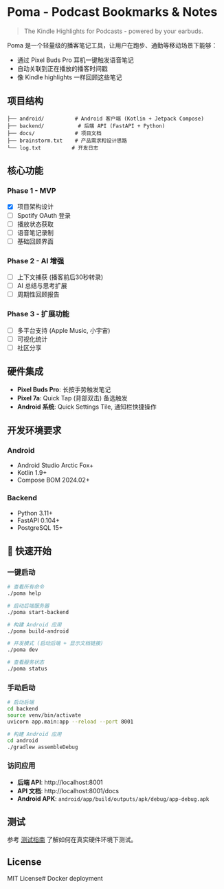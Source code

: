 # Poma - Podcast Bookmarks & Notes

> The Kindle Highlights for Podcasts - powered by your earbuds.

Poma 是一个轻量级的播客笔记工具，让用户在跑步、通勤等移动场景下能够：
- 通过 Pixel Buds Pro 耳机一键触发语音笔记
- 自动关联到正在播放的播客时间戳  
- 像 Kindle highlights 一样回顾这些笔记

## 项目结构

```
├── android/          # Android 客户端 (Kotlin + Jetpack Compose)
├── backend/           # 后端 API (FastAPI + Python)
├── docs/             # 项目文档
├── brainstorm.txt    # 产品需求和设计思路
└── log.txt          # 开发日志
```

## 核心功能

### Phase 1 - MVP
- [x] 项目架构设计
- [ ] Spotify OAuth 登录
- [ ] 播放状态获取
- [ ] 语音笔记录制
- [ ] 基础回顾界面

### Phase 2 - AI 增强
- [ ] 上下文捕获 (播客前后30秒转录)
- [ ] AI 总结与思考扩展
- [ ] 周期性回顾报告

### Phase 3 - 扩展功能
- [ ] 多平台支持 (Apple Music, 小宇宙)
- [ ] 可视化统计
- [ ] 社区分享

## 硬件集成

- **Pixel Buds Pro**: 长按手势触发笔记
- **Pixel 7a**: Quick Tap (背部双击) 备选触发
- **Android 系统**: Quick Settings Tile, 通知栏快捷操作

## 开发环境要求

### Android
- Android Studio Arctic Fox+
- Kotlin 1.9+
- Compose BOM 2024.02+

### Backend  
- Python 3.11+
- FastAPI 0.104+
- PostgreSQL 15+

## 🚀 快速开始

### 一键启动
```bash
# 查看所有命令
./poma help

# 启动后端服务器
./poma start-backend

# 构建 Android 应用  
./poma build-android

# 开发模式 (启动后端 + 显示文档链接)
./poma dev

# 查看服务状态
./poma status
```

### 手动启动
```bash
# 启动后端
cd backend
source venv/bin/activate
uvicorn app.main:app --reload --port 8001

# 构建 Android 应用
cd android
./gradlew assembleDebug
```

### 访问应用
- **后端 API**: http://localhost:8001
- **API 文档**: http://localhost:8001/docs
- **Android APK**: `android/app/build/outputs/apk/debug/app-debug.apk`

## 测试

参考 [测试指南](docs/testing.md) 了解如何在真实硬件环境下测试。

## License

MIT License# Docker deployment
